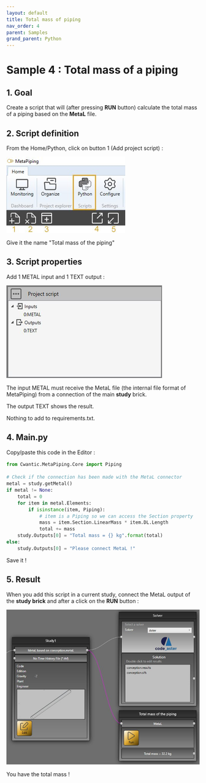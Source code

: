 ```yaml
---
layout: default
title: Total mass of piping
nav_order: 4
parent: Samples
grand_parent: Python
---
```


# Sample 4 : Total mass of a piping

## 1. Goal

Create a script that will (after pressing **RUN** button) calculate the total mass of a piping based on the **MetaL** file.


## 2. Script definition

From the Home/Python, click on button 1 (Add project script) :

![Image](../../Images/PythonMenu.jpg)

Give it the name "Total mass of the piping"

## 3. Script properties

Add 1 METAL input and 1 TEXT output :

![Image](../../Images/PythonSample4_1.jpg)

The input METAL must receive the MetaL file (the internal file format of MetaPiping) from a connection of the main **study** brick.

The output TEXT shows the result.

Nothing to add to requirements.txt.

## 4. Main.py

Copy/paste this code in the Editor :

```python
from Cwantic.MetaPiping.Core import Piping

# Check if the connection has been made with the MetaL connector
metal = study.getMetal()
if metal != None:
    total = 0
    for item in metal.Elements:
        if isinstance(item, Piping):
            # item is a Piping so we can access the Section property
            mass = item.Section.LinearMass * item.DL.Length
            total += mass
    study.Outputs[0] = "Total mass = {} kg".format(total)
else:
    study.Outputs[0] = "Please connect MetaL !"
```

Save it !

## 5. Result

When you add this script in a current study, connect the MetaL output of the **study brick** and after a click on the **RUN** button :

![Image](../../Images/PythonSample4_2.jpg)

You have the total mass !